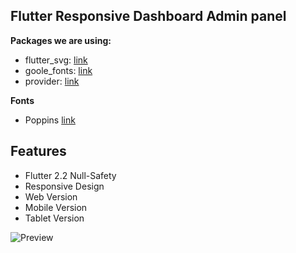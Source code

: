 ## Flutter Responsive Dashboard Admin panel



**Packages we are using:**

- flutter_svg: [link](https://pub.dev/packages/flutter_svg)
- goole_fonts: [link](https://pub.dev/packages/google_fonts)
- provider: [link](https://pub.dev/packages/provider)

**Fonts**

- Poppins [link](https://fonts.google.com/specimen/Poppins)

## Features

- Flutter 2.2 Null-Safety
- Responsive Design
- Web Version
- Mobile Version
- Tablet Version

![Preview](/gif.gif)
